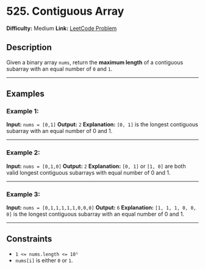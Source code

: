 # 525. Contiguous Array

**Difficulty:** Medium
**Link:** [LeetCode Problem](https://leetcode.com/problems/contiguous-array/)

## Description

Given a binary array `nums`, return the **maximum length** of a contiguous subarray with an equal number of `0` and `1`.

---

## Examples

### Example 1:

**Input:**
`nums = [0,1]`
**Output:**
`2`
**Explanation:**
`[0, 1]` is the longest contiguous subarray with an equal number of 0 and 1.

---

### Example 2:

**Input:**
`nums = [0,1,0]`
**Output:**
`2`
**Explanation:**
`[0, 1]` or `[1, 0]` are both valid longest contiguous subarrays with equal number of 0 and 1.

---

### Example 3:

**Input:**
`nums = [0,1,1,1,1,1,0,0,0]`
**Output:**
`6`
**Explanation:**
`[1, 1, 1, 0, 0, 0]` is the longest contiguous subarray with an equal number of 0 and 1.

---

## Constraints

- `1 <= nums.length <= 10⁵`
- `nums[i]` is either `0` or `1`.

